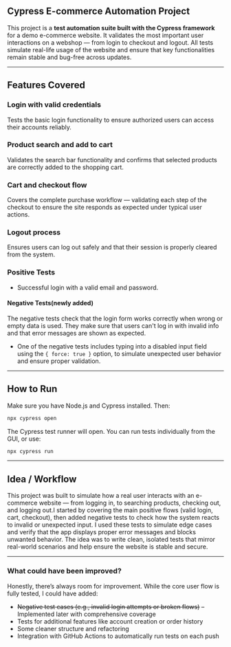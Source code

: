 ## Cypress E-commerce Automation Project

This project is a **test automation suite built with the Cypress framework** for a demo e-commerce website. It validates the most important user interactions on a webshop — from login to checkout and logout.
All tests simulate real-life usage of the website and ensure that key functionalities remain stable and bug-free across updates.

---

##  Features Covered
### Login with valid credentials
Tests the basic login functionality to ensure authorized users can access their accounts reliably.

### Product search and add to cart
Validates the search bar functionality and confirms that selected products are correctly added to the shopping cart.

### Cart and checkout flow
Covers the complete purchase workflow — validating each step of the checkout to ensure the site responds as expected under typical user actions.

### Logout process
Ensures users can log out safely and that their session is properly cleared from the system.

### Positive Tests
- Successful login with a valid email and password.

#### Negative Tests(newly added)
The negative tests check that the login form works correctly when wrong or empty data is used. They make sure that users can't log in with invalid info and that error messages are shown as expected.
- One of the negative tests includes typing into a disabled input field using the `{ force: true }` option, to simulate unexpected user behavior and ensure proper validation.


---

## How to Run

Make sure you have Node.js and Cypress installed. Then:

```bash
npx cypress open
```

The Cypress test runner will open. You can run tests individually from the GUI, or use:

```bash
npx cypress run

```


---

## Idea / Workflow

This project was built to simulate how a real user interacts with an e-commerce website — from logging in, to searching products, checking out, and logging out.I started by covering the main positive flows (valid login, cart, checkout), then added negative tests to check how the system reacts to invalid or unexpected input.
I used these tests to simulate edge cases and verify that the app displays proper error messages and blocks unwanted behavior.
The idea was to write clean, isolated tests that mirror real-world scenarios and help ensure the website is stable and secure.


---

###  What could have been improved?

Honestly, there’s always room for improvement. 
While the core user flow is fully tested, I could have added:

- ~~Negative test cases (e.g., invalid login attempts or broken flows)~~ – Implemented later with comprehensive coverage
- Tests for additional features like account creation or order history
- Some cleaner structure and refactoring
- Integration with GitHub Actions to automatically run tests on each push



